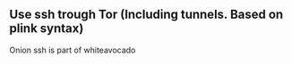 <h2>Use ssh trough Tor (Including tunnels. Based on plink syntax)</h2>

Onion ssh is part of whiteavocado
